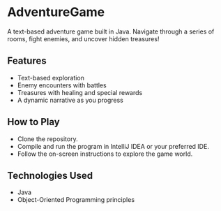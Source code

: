 # AdventureGame<br/>
A text-based adventure game built in Java. Navigate through a series of rooms, fight enemies, and uncover hidden treasures!<br/>

## Features<br/>
- Text-based exploration<br/>
- Enemy encounters with battles<br/>
- Treasures with healing and special rewards<br/>
- A dynamic narrative as you progress<br/>

## How to Play<br/>
- Clone the repository.<br/>
- Compile and run the program in IntelliJ IDEA or your preferred IDE.<br/>
- Follow the on-screen instructions to explore the game world.<br/>

## Technologies Used<br/>
- Java<br/>
- Object-Oriented Programming principles<br/>
